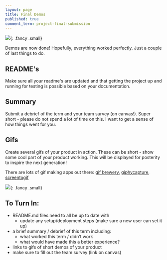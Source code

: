 ```yaml
---
layout: page
title: Final Demos
published: true
comment_term: project-final-submission
---
```




![](http://i.giphy.com/SfYTJuxdAbsVW.gif){: .fancy .small}


Demos are now done!  Hopefully, everything worked perfectly.  Just a couple of last things to do.  

## README's
Make sure all your readme's are updated and that getting the project up and running for testing is possible based on your documentation.  

## Summary
Submit a debrief of the term and your team survey (on canvas!).  Super short - please do not spend a lot of time on this. I want to get a sense of how things went for you.

## Gifs
Create several gifs of your product in action. These can be short - show some cool part of your product working. This will be displayed for posterity to inspire the next generation!

There are lots of gif making apps out there: [gif brewery](https://gfycat.com/gifbrewery), [giphycapture](https://giphy.com/apps/giphycapture), [screentogif](http://www.screentogif.com/)


![](https://media.giphy.com/media/BQAk13taTaKYw/giphy.gif){: .fancy .small}


## To Turn In:

* README.md files need to all be up to date with
  * update any setup/deployment steps (make sure a new user can set it up)
* a brief summary / debrief of this term including:
  * what worked this term / didn’t work
  * what would have made this a better experience?
* links to gifs of short demos of your product
* make sure to fill out the team survey (link on canvas)
